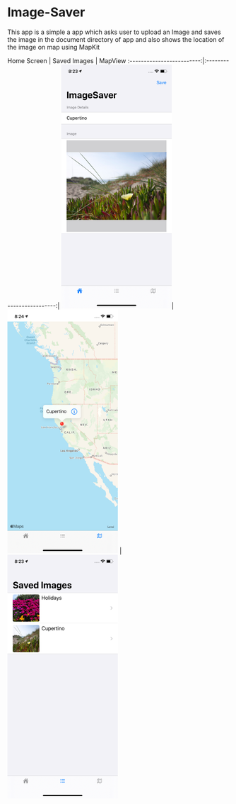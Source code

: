 # Image-Saver

This app is a simple a app which asks user to upload an Image and saves the image in the document directory of app and also shows the location of the image on map using MapKit



Home Screen |        Saved Images   | MapView
:-------------------------:|:-------------------------:|
<img src="sc_2.png" width="250" height="550" />|<img src="sc_1.png" width="250" height="550" /> | <img src="sc_3.png" width="250" height="550" />

